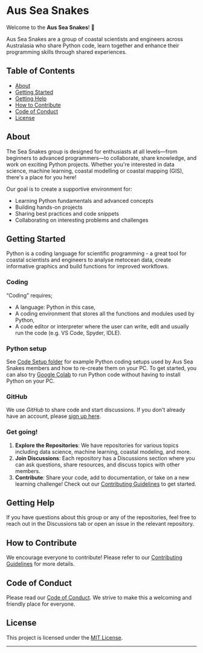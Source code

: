 # Aus Sea Snakes

Welcome to the **Aus Sea Snakes**! 🎉

Aus Sea Snakes are a group of coastal scientists and engineers across Australasia who share Python code, learn together and enhance their programming skills through shared experiences.

## Table of Contents

- [About](#about)
- [Getting Started](#getting-started)
- [Getting Help](#getting-help)
- [How to Contribute](#how-to-contribute)
- [Code of Conduct](#code-of-conduct)
- [License](#license)

## About

The Sea Snakes group is designed for enthusiasts at all levels—from beginners to advanced programmers—to collaborate, share knowledge, and work on exciting Python projects. Whether you're interested in data science, machine learning, coastal modelling or coastal mapping (GIS), there's a place for you here!

Our goal is to create a supportive environment for:
- Learning Python fundamentals and advanced concepts
- Building hands-on projects
- Sharing best practices and code snippets
- Collaborating on interesting problems and challenges

## Getting Started

Python is a coding language for scientific programming - a great tool for coastal scientists and engineers to analyse metocean data, create informative graphics and build functions for improved workflows.

### Coding

“Coding” requires;

- A language: Python in this case,
- A coding environment that stores all the functions and modules used by Python,
- A code editor or interpreter where the user can write, edit and usually run the code (e.g. VS Code, Spyder, IDLE).

### Python setup

See [Code Setup folder](https://github.com/AusSeaSnakes/.github/tree/main/PythonSetup) for example Python coding setups used by Aus Sea Snakes members and how to re-create them on your PC.
To get started, you can also try [Google Colab](https://colab.research.google.com/#) to run Python code without having to install Python on your PC.

### GitHub

We use *GitHub* to share code and start discussions. If you don't already have an account, please [sign up here](https://github.com/join).

### Get going!
1. **Explore the Repositories**: We have repositories for various topics including data science, machine learning, coastal modeling, and more.
2. **Join Discussions**: Each repository has a Discussions section where you can ask questions, share resources, and discuss topics with other members.
3. **Contribute**: Share your code, add to documentation, or take on a new learning challenge! Check out our [Contributing Guidelines](CONTRIBUTING.md) to get started.

## Getting Help

If you have questions about this group or any of the repositories, feel free to reach out in the Discussions tab or open an issue in the relevant repository.

## How to Contribute

We encourage everyone to contribute! Please refer to our [Contributing Guidelines](CONTRIBUTING.md) for more details.

## Code of Conduct

Please read our [Code of Conduct](CODE_OF_CONDUCT.md). We strive to make this a welcoming and friendly place for everyone.

## License
This project is licensed under the [MIT License](LICENSE.md).

---





